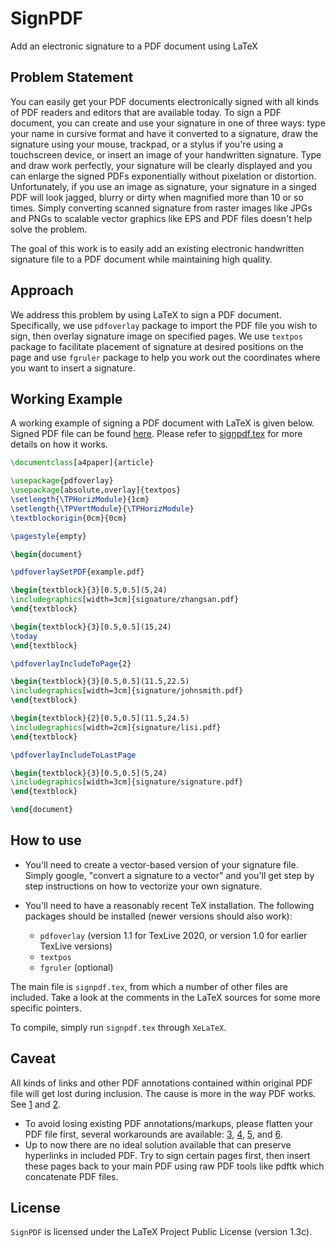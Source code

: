 # SignPDF
Add an electronic signature to a PDF document using LaTeX

## Problem Statement

You can easily get your PDF documents electronically signed with all kinds of PDF readers and editors that are available today. To sign a PDF document, you can create and use your signature in one of three ways: type your name in cursive format and have it converted to a signature, draw the signature using your mouse, trackpad, or a stylus if you're using a touchscreen device, or insert an image of your handwritten signature. Type and draw work perfectly, your signature will be clearly displayed and you can enlarge the signed PDFs exponentially without pixelation or distortion. Unfortunately, if you use an image as signature, your signature in a singed PDF will look jagged, blurry or dirty when magnified more than 10 or so times. Simply converting scanned signature from raster images like JPGs and PNGs to scalable vector graphics like EPS and PDF files doesn't help solve the problem. 

The goal of this work is to easily add an existing electronic handwritten signature file to a PDF document while maintaining high quality.

## Approach

We address this problem by using LaTeX to sign a PDF document. Specifically, we use `pdfoverlay` package to import the PDF file you wish to sign, then overlay signature image on specified pages. We use `textpos` package to facilitate placement of signature at desired positions on the page and use `fgruler` package to help you work out the coordinates where you want to insert a signature.

## Working Example

A working example of signing a PDF document with LaTeX is given below. Signed PDF file can be found [here](signpdf.pdf). Please refer to [signpdf.tex](signpdf.tex) for more details on how it works.

```tex
\documentclass[a4paper]{article}

\usepackage{pdfoverlay}
\usepackage[absolute,overlay]{textpos}
\setlength{\TPHorizModule}{1cm}
\setlength{\TPVertModule}{\TPHorizModule}
\textblockorigin{0cm}{0cm}

\pagestyle{empty}

\begin{document}

\pdfoverlaySetPDF{example.pdf}

\begin{textblock}{3}[0.5,0.5](5,24)
\includegraphics[width=3cm]{signature/zhangsan.pdf}
\end{textblock}

\begin{textblock}{3}[0.5,0.5](15,24)
\today
\end{textblock}

\pdfoverlayIncludeToPage{2}

\begin{textblock}{3}[0.5,0.5](11.5,22.5)
\includegraphics[width=3cm]{signature/johnsmith.pdf}
\end{textblock}

\begin{textblock}{2}[0.5,0.5](11.5,24.5)
\includegraphics[width=2cm]{signature/lisi.pdf}
\end{textblock}

\pdfoverlayIncludeToLastPage

\begin{textblock}{3}[0.5,0.5](5,24)
\includegraphics[width=3cm]{signature/signature.pdf}
\end{textblock}

\end{document}
```

## How to use

* You'll need to create a vector-based version of your signature file. Simply google, "convert a signature to a vector" and you'll get step by step instructions on how to vectorize your own signature.

* You'll need to have a reasonably recent TeX installation. The following packages should be installed (newer versions should also work):
  - `pdfoverlay` (version 1.1 for TexLive 2020, or version 1.0 for earlier TexLive versions)
  - `textpos`
  - `fgruler` (optional)

The main file is `signpdf.tex`, from which a number of other files are included. Take a look at the comments in the LaTeX sources for some more specific pointers.

To compile, simply run `signpdf.tex` through `XeLaTeX`.

## Caveat
All kinds of links and other PDF annotations contained within original PDF file will get lost during inclusion. The cause is more in the way PDF works. See [1](https://tex.stackexchange.com/a/337927/28977) and [2](https://tex.stackexchange.com/a/26139/28977). 
- To avoid losing existing PDF annotations/markups, please flatten your PDF file first, several workarounds are available: [3](https://tex.stackexchange.com/a/124361/28977), [4](https://documentation.its.umich.edu/node/1311), [5](https://tex.stackexchange.com/a/218818/28977), and [6](https://tex.stackexchange.com/a/443914/28977).
- Up to now there are no ideal solution available that can preserve hyperlinks in included PDF. Try to sign certain pages first, then insert these pages back to your main PDF using raw PDF tools like pdftk which concatenate PDF files.
 
## License
`SignPDF` is licensed under the LaTeX Project Public License (version 1.3c).
